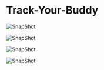 # Track-Your-Buddy

![SnapShot](login.jpg)


![SnapShot](user's_contact.jpg)

![SnapShot](user's_location.jpg)

![SnapShot](all_friends_location.jpg)

